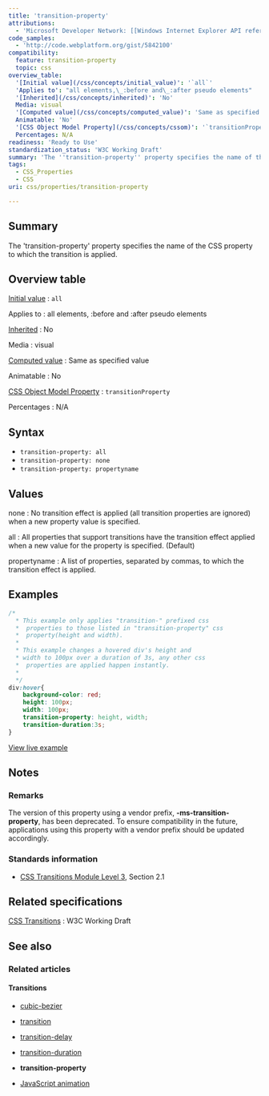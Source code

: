 ```yaml
---
title: 'transition-property'
attributions:
  - 'Microsoft Developer Network: [[Windows Internet Explorer API reference](http://msdn.microsoft.com/en-us/library/ie/hh828809%28v=vs.85%29.aspx) Article]'
code_samples:
  - 'http://code.webplatform.org/gist/5842100'
compatibility:
  feature: transition-property
  topic: css
overview_table:
  '[Initial value](/css/concepts/initial_value)': '`all`'
  'Applies to': "all elements,\_:before and\_:after pseudo elements"
  '[Inherited](/css/concepts/inherited)': 'No'
  Media: visual
  '[Computed value](/css/concepts/computed_value)': 'Same as specified value'
  Animatable: 'No'
  '[CSS Object Model Property](/css/concepts/cssom)': '`transitionProperty`'
  Percentages: N/A
readiness: 'Ready to Use'
standardization_status: 'W3C Working Draft'
summary: 'The ''transition-property'' property specifies the name of the CSS property to which the transition is applied.'
tags:
  - CSS_Properties
  - CSS
uri: css/properties/transition-property

---
```

## Summary

The 'transition-property' property specifies the name of the CSS property to which the transition is applied.

## Overview table

[Initial value](/css/concepts/initial_value)
:   `all`

Applies to
:   all elements, :before and :after pseudo elements

[Inherited](/css/concepts/inherited)
:   No

Media
:   visual

[Computed value](/css/concepts/computed_value)
:   Same as specified value

Animatable
:   No

[CSS Object Model Property](/css/concepts/cssom)
:   `transitionProperty`

Percentages
:   N/A

## Syntax

-   `transition-property: all`
-   `transition-property: none`
-   `transition-property: propertyname`

## Values

none
:   No transition effect is applied (all transition properties are ignored) when a new property value is specified.

all
:   All properties that support transitions have the transition effect applied when a new value for the property is specified. (Default)

propertyname
:   A list of properties, separated by commas, to which the transition effect is applied.

## Examples

``` css
/*
  * This example only applies "transition-" prefixed css
  *  properties to those listed in "transition-property" css
  *  property(height and width).
  *
  * This example changes a hovered div's height and
  * width to 100px over a duration of 3s, any other css
  *  properties are applied happen instantly.
  *
  */
div:hover{
    background-color: red;
    height: 100px;
    width: 100px;
    transition-property: height, width;
    transition-duration:3s;
}
```

[View live example](http://code.webplatform.org/gist/5842100)

## Notes

### Remarks

The version of this property using a vendor prefix, **-ms-transition-property**, has been deprecated. To ensure compatibility in the future, applications using this property with a vendor prefix should be updated accordingly.

### Standards information

-   [CSS Transitions Module Level 3](http://www.w3.org/TR/css3-transitions/#transition-property-property), Section 2.1

## Related specifications

[CSS Transitions](http://www.w3.org/TR/2009/WD-css3-transitions-20091201/)
:   W3C Working Draft

## See also

### Related articles

#### Transitions

-   [cubic-bezier](/css/functions/cubic-bezier)

-   [transition](/css/properties/transition)

-   [transition-delay](/css/properties/transition-delay)

-   [transition-duration](/css/properties/transition-duration)

-   **transition-property**

-   [JavaScript animation](/tutorials/animation_in_javascript_2)
